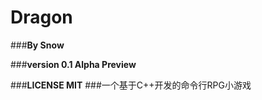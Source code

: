 # Dragon
 ###**By Snow**

 ###**version 0.1 Alpha Preview**

###**LICENSE MIT**
###一个基于C++开发的命令行RPG小游戏
